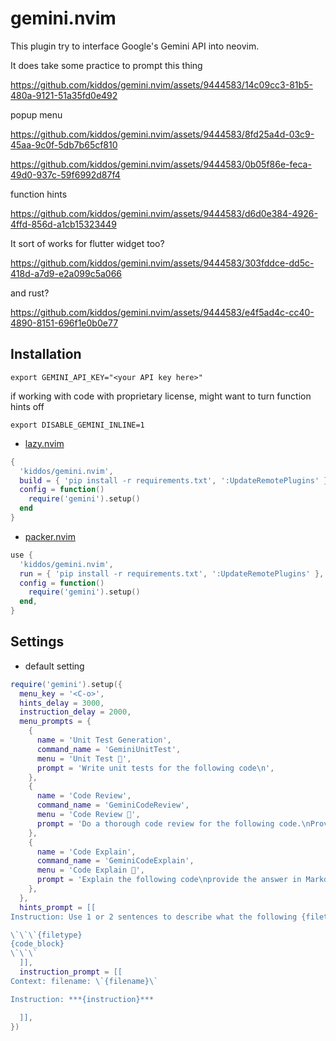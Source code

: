 # gemini.nvim

This plugin try to interface Google's Gemini API into neovim.


It does take some practice to prompt this thing

https://github.com/kiddos/gemini.nvim/assets/9444583/14c09cc3-81b5-480a-9121-51a35fd0e492


popup menu

https://github.com/kiddos/gemini.nvim/assets/9444583/8fd25a4d-03c9-45aa-9c0f-5db7b65cf810


https://github.com/kiddos/gemini.nvim/assets/9444583/0b05f86e-feca-49d0-937c-59f6992d87f4


function hints

https://github.com/kiddos/gemini.nvim/assets/9444583/d6d0e384-4926-4ffd-856d-a1cb15323449

It sort of works for flutter widget too?

https://github.com/kiddos/gemini.nvim/assets/9444583/303fddce-dd5c-418d-a7d9-e2a099c5a066


and rust?

https://github.com/kiddos/gemini.nvim/assets/9444583/e4f5ad4c-cc40-4890-8151-696f1e0b0e77


## Installation

```shell
export GEMINI_API_KEY="<your API key here>"
```

if working with code with proprietary license, might want to turn function hints off

```shell
export DISABLE_GEMINI_INLINE=1
```

* [lazy.nvim](https://github.com/folke/lazy.nvim)

```lua
{
  'kiddos/gemini.nvim',
  build = { 'pip install -r requirements.txt', ':UpdateRemotePlugins' },
  config = function()
    require('gemini').setup()
  end
}
```


* [packer.nvim](https://github.com/wbthomason/packer.nvim)


```lua
use {
  'kiddos/gemini.nvim',
  run = { 'pip install -r requirements.txt', ':UpdateRemotePlugins' },
  config = function()
    require('gemini').setup()
  end,
}
```

## Settings

- default setting

```lua
require('gemini').setup({
  menu_key = '<C-o>',
  hints_delay = 3000,
  instruction_delay = 2000,
  menu_prompts = {
    {
      name = 'Unit Test Generation',
      command_name = 'GeminiUnitTest',
      menu = 'Unit Test 🚀',
      prompt = 'Write unit tests for the following code\n',
    },
    {
      name = 'Code Review',
      command_name = 'GeminiCodeReview',
      menu = 'Code Review 📜',
      prompt = 'Do a thorough code review for the following code.\nProvide detail explaination and sincere comments.\n',
    },
    {
      name = 'Code Explain',
      command_name = 'GeminiCodeExplain',
      menu = 'Code Explain 👻',
      prompt = 'Explain the following code\nprovide the answer in Markdown\n',
    },
  },
  hints_prompt = [[
Instruction: Use 1 or 2 sentences to describe what the following {filetype} function does:

\`\`\`{filetype}
{code_block}
\`\`\`
  ]],
  instruction_prompt = [[
Context: filename: \`{filename}\`

Instruction: ***{instruction}***

  ]],
})
```
